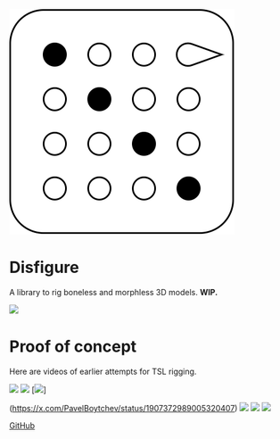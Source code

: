 <img class="logo" src="assets/logo/logo.png">

# Disfigure

A library to rig boneless and morphless 3D models. **WIP.**

[<img src="https://boytchev.github.io/disfigure/docs/snapshots/poser-prototype.jpg">](https://boytchev.github.io/disfigure/src)


# Proof of concept

Here are videos of earlier attempts for TSL rigging.

[<img style="width:25%" src="https://boytchev.github.io/disfigure/docs/snapshots/proof-of-concept-1.jpg">](https://x.com/PavelBoytchev/status/1826864700673417265) [<img style="width:25%" src="https://boytchev.github.io/disfigure/docs/snapshots/proof-of-concept-2.jpg">](https://x.com/PavelBoytchev/status/1829064887701577986) [<img style="width:25%" src="https://boytchev.github.io/disfigure/docs/snapshots/proof-of-concept-3.jpg">]

(https://x.com/PavelBoytchev/status/1907372989005320407) [<img style="width:25%" src="https://boytchev.github.io/disfigure/docs/snapshots/proof-of-concept-4.jpg">](https://x.com/PavelBoytchev/status/1908635265381655037) [<img style="width:25%" src="https://boytchev.github.io/disfigure/docs/snapshots/proof-of-concept-5.jpg">](https://x.com/PavelBoytchev/status/1909507775899517103) [<img style="width:25%" src="https://boytchev.github.io/disfigure/docs/snapshots/proof-of-concept-6.jpg">](https://x.com/PavelBoytchev/status/1910048442287862045)


<div class="footnote">
<!--
	<a href="docs/cookies.html">Cookies</a> &middot;
	<a href="docs/licence.html">Licence</a> &middot;
-->
	<a href="https://github.com/boytchev/disfigure">GitHub</a> <!--&middot; 
	<a href="https://www.npmjs.com/package/mannequin-js">NPM</a>
	-->
</div>


